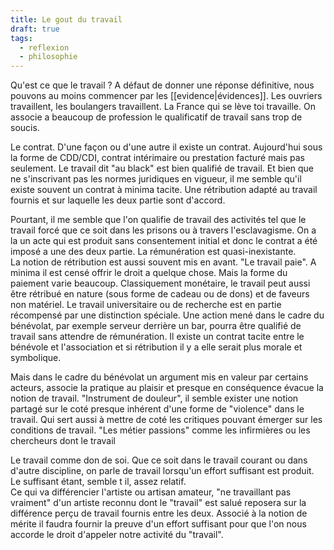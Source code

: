 ```yaml
---
title: Le gout du travail
draft: true
tags:
  - reflexion
  - philosophie
---
```


Qu'est ce que le travail ? A défaut de donner une réponse définitive, nous pouvons au moins commencer par les [[evidence|évidences]]. Les ouvriers travaillent, les boulangers travaillent. La France qui se lève toi travaille.
On associe a beaucoup de profession le qualificatif de travail sans trop de soucis.

Le contrat. D'une façon ou d'une autre il existe un contrat. Aujourd'hui sous la forme de CDD/CDI, contrat intérimaire ou prestation facturé mais pas seulement. Le travail dit "au black" est bien qualifié de travail. Et bien que ne s'inscrivant pas les normes juridiques en vigueur, il me semble qu'il existe souvent un contrat à minima tacite. Une rétribution adapté au travail fournis et sur laquelle les deux partie sont d'accord.

Pourtant, il me semble que l'on qualifie de travail des activités tel que le travail forcé que ce soit dans les prisons ou à travers l'esclavagisme. On a la un acte qui est produit sans consentement initial et donc le contrat a été imposé a une des deux partie. La rémunération est quasi-inexistante.  
La notion de rétribution est aussi souvent mis en avant. "Le travail paie". A minima il est censé offrir le droit a quelque chose. Mais la forme du paiement varie beaucoup. Classiquement monétaire, le travail peut aussi être rétribué en nature (sous forme de cadeau ou de dons) et de faveurs non matériel. Le travail universitaire ou de recherche est en partie récompensé par une distinction spéciale. Une action mené dans le cadre du bénévolat, par exemple serveur derrière un bar, pourra être qualifié de travail sans attendre de rémunération. Il existe un contrat tacite entre le bénévole et l'association et si rétribution il y a elle serait plus morale et symbolique.

Mais dans le cadre du bénévolat un argument mis en valeur par certains acteurs, associe la pratique au plaisir et presque en conséquence évacue la notion de travail. "Instrument de douleur", il semble exister une notion partagé sur le coté presque inhérent d'une forme de "violence" dans le travail. Qui sert aussi à mettre de coté les critiques pouvant émerger sur les conditions de travail. "Les métier passions" comme les infirmières ou les chercheurs dont le travail

Le travail comme don de soi. Que ce soit dans le travail courant ou dans d'autre discipline, on parle de travail lorsqu'un effort suffisant est produit. Le suffisant étant, semble t il, assez relatif.  
Ce qui va différencier l'artiste ou artisan amateur, "ne travaillant pas vraiment" d'un artiste reconnu dont le "travail" est salué reposera sur la différence perçu de travail fournis entre les deux. Associé à la notion de mérite il faudra fournir la preuve d'un effort suffisant pour que l'on nous accorde le droit d'appeler notre activité du "travail".

